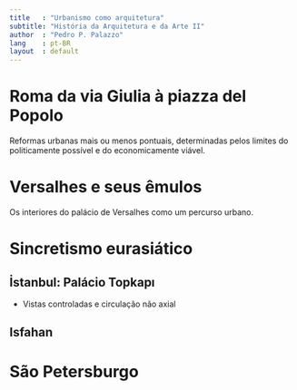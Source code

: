 ```yaml
---
title   : "Urbanismo como arquitetura"
subtitle: "História da Arquitetura e da Arte II"
author  : "Pedro P. Palazzo"
lang    : pt-BR
layout  : default
---
```


Roma da via Giulia à piazza del Popolo
======================================

Reformas urbanas mais ou menos pontuais, determinadas pelos limites do
politicamente possível e do economicamente viável.

Versalhes e seus êmulos
=======================

Os interiores do palácio de Versalhes como um percurso urbano.

Sincretismo eurasiático
=======================

İstanbul: Palácio Topkapı
-------------------------

- Vistas controladas e circulação  não axial
  <!--Rever p. 472--473-->

Isfahan
-------

São Petersburgo
===============

